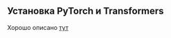 Установка PyTorch и Transformers
--------------------------------

Хорошо описано [тут](https://jamescalam.medium.com/hugging-face-and-sentence-transformers-on-m1-macs-4b12e40c21ce) 